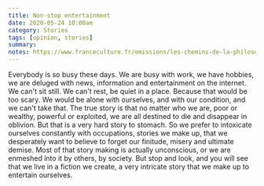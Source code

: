 ```yaml
---
title: Non-stop entertainment
date: 2020-05-24 10:00am
category: Stories
tags: [opinion, stories]
summary: 
notes: https://www.franceculture.fr/emissions/les-chemins-de-la-philosophie/la-chambre-enfer-ou-paradis-14-pascal-peut-demeurer-en-repos-dans-une-chambre. 
---
```


Everybody is so busy these days. We are busy with work, we have hobbies, we are deluged with news, information and entertainment on the internet. We can't sit still. We can't rest, be quiet in a place. Because that would be too scary. We would be alone with ourselves, and with our condition, and we can't take that. The true story is that no matter who we are, poor or wealthy, powerful or exploited, we are all destined to die and disappear in oblivion. But that is a very hard story to stomach. So we prefer to intoxicate ourselves constantly with occupations, stories we make up, that we desperately want to believe to forget our finitude, misery and ultimate demise. Most of that story making is actually unconscious, or we are enmeshed into it by others, by society. But stop and look, and you will see that we live in a fiction we create, a very intricate story that we make up to entertain ourselves. 